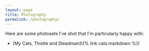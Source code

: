 ```yaml
---
layout: page
title: Photography
permalink: /photography/
---
```


Here are some photosets I've shot that I'm particularly happy with:

 - [My Cats, Thistle and Steadman]({% link cats.markdown %})